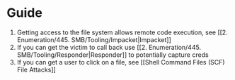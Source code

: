 
# Guide

1. Getting access to the file system allows remote code execution, see [[2. Enumeration/445. SMB/Tooling/Impacket|Impacket]]
2. If you can get the victim to call back use [[2. Enumeration/445. SMB/Tooling/Responder|Responder]] to potentially capture creds
3. If you can get a user to click on a file, see [[Shell Command Files (SCF) File Attacks]]

